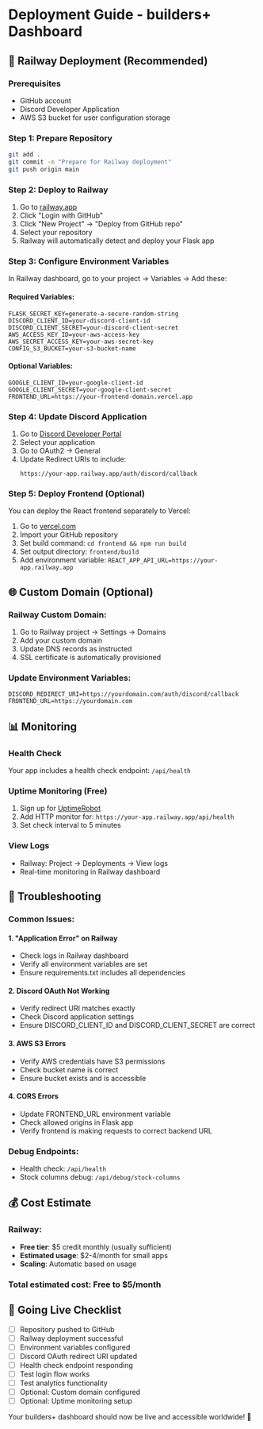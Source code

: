 # Deployment Guide - builders+ Dashboard

## 🚀 Railway Deployment (Recommended)

### Prerequisites
- GitHub account
- Discord Developer Application
- AWS S3 bucket for user configuration storage

### Step 1: Prepare Repository
```bash
git add .
git commit -m "Prepare for Railway deployment"
git push origin main
```

### Step 2: Deploy to Railway
1. Go to [railway.app](https://railway.app)
2. Click "Login with GitHub"
3. Click "New Project" → "Deploy from GitHub repo"
4. Select your repository
5. Railway will automatically detect and deploy your Flask app

### Step 3: Configure Environment Variables
In Railway dashboard, go to your project → Variables → Add these:

#### Required Variables:
```
FLASK_SECRET_KEY=generate-a-secure-random-string
DISCORD_CLIENT_ID=your-discord-client-id
DISCORD_CLIENT_SECRET=your-discord-client-secret
AWS_ACCESS_KEY_ID=your-aws-access-key
AWS_SECRET_ACCESS_KEY=your-aws-secret-key
CONFIG_S3_BUCKET=your-s3-bucket-name
```

#### Optional Variables:
```
GOOGLE_CLIENT_ID=your-google-client-id
GOOGLE_CLIENT_SECRET=your-google-client-secret
FRONTEND_URL=https://your-frontend-domain.vercel.app
```

### Step 4: Update Discord Application
1. Go to [Discord Developer Portal](https://discord.com/developers/applications)
2. Select your application
3. Go to OAuth2 → General
4. Update Redirect URIs to include:
   ```
   https://your-app.railway.app/auth/discord/callback
   ```

### Step 5: Deploy Frontend (Optional)
You can deploy the React frontend separately to Vercel:

1. Go to [vercel.com](https://vercel.com)
2. Import your GitHub repository
3. Set build command: `cd frontend && npm run build`
4. Set output directory: `frontend/build`
5. Add environment variable: `REACT_APP_API_URL=https://your-app.railway.app`

## 🌐 Custom Domain (Optional)

### Railway Custom Domain:
1. Go to Railway project → Settings → Domains
2. Add your custom domain
3. Update DNS records as instructed
4. SSL certificate is automatically provisioned

### Update Environment Variables:
```
DISCORD_REDIRECT_URI=https://yourdomain.com/auth/discord/callback
FRONTEND_URL=https://yourdomain.com
```

## 📊 Monitoring

### Health Check
Your app includes a health check endpoint: `/api/health`

### Uptime Monitoring (Free)
1. Sign up for [UptimeRobot](https://uptimerobot.com)
2. Add HTTP monitor for: `https://your-app.railway.app/api/health`
3. Set check interval to 5 minutes

### View Logs
- Railway: Project → Deployments → View logs
- Real-time monitoring in Railway dashboard

## 🔧 Troubleshooting

### Common Issues:

#### 1. "Application Error" on Railway
- Check logs in Railway dashboard
- Verify all environment variables are set
- Ensure requirements.txt includes all dependencies

#### 2. Discord OAuth Not Working
- Verify redirect URI matches exactly
- Check Discord application settings
- Ensure DISCORD_CLIENT_ID and DISCORD_CLIENT_SECRET are correct

#### 3. AWS S3 Errors
- Verify AWS credentials have S3 permissions
- Check bucket name is correct
- Ensure bucket exists and is accessible

#### 4. CORS Errors
- Update FRONTEND_URL environment variable
- Check allowed origins in Flask app
- Verify frontend is making requests to correct backend URL

### Debug Endpoints:
- Health check: `/api/health`
- Stock columns debug: `/api/debug/stock-columns`

## 💰 Cost Estimate

### Railway:
- **Free tier**: $5 credit monthly (usually sufficient)
- **Estimated usage**: $2-4/month for small apps
- **Scaling**: Automatic based on usage

### Total estimated cost: **Free to $5/month**

## 🚀 Going Live Checklist

- [ ] Repository pushed to GitHub
- [ ] Railway deployment successful
- [ ] Environment variables configured
- [ ] Discord OAuth redirect URI updated
- [ ] Health check endpoint responding
- [ ] Test login flow works
- [ ] Test analytics functionality
- [ ] Optional: Custom domain configured
- [ ] Optional: Uptime monitoring setup

Your builders+ dashboard should now be live and accessible worldwide! 🎉